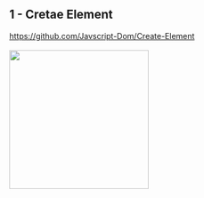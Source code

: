 ## 1 - Cretae Element
https://github.com/Javscript-Dom/Create-Element
<br/>
<br/>
<img src='https://github.com/Javscript-Dom/Create-Element/assets/117477110/f54b5a55-93b4-49d8-a021-791526478dd7' width='250px'/>
